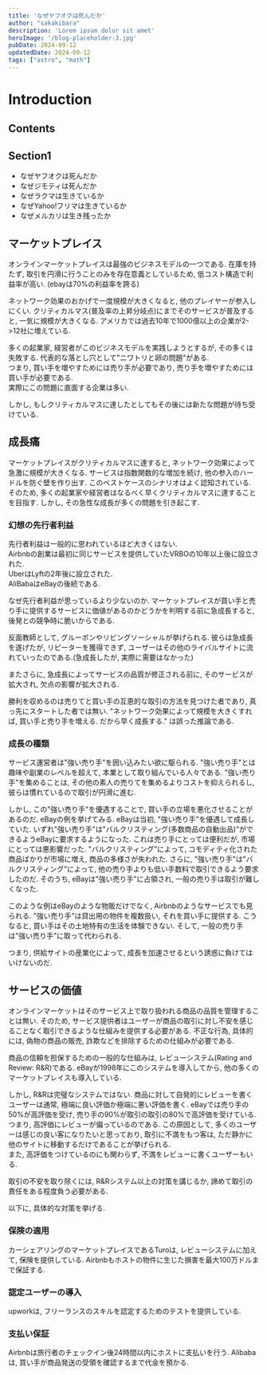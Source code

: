 ```yaml
---
title: 'なぜヤフオクは死んだか'
author: "sakakibara"
description: 'Lorem ipsum dolor sit amet'
heroImage: '/blog-placeholder-3.jpg'
pubDate: 2024-09-12
updatedDate: 2024-09-12
tags: ["astro", "math"]
---
```


# Introduction
## Contents
## Section1
- なぜヤフオクは死んだか
- なぜジモティは死んだか
- なぜラクマは生きているか
- なぜYahoo!フリマは生きているか
- なぜメルカリは生き残ったか

## マーケットプレイス
オンラインマーケットプレイスは最強のビジネスモデルの一つである.
在庫を持たず, 取引を円滑に行うことのみを存在意義としているため, 低コスト構造で利益率が高い.
(ebayは70%の利益率を誇る)

ネットワーク効果のおかげで一度規模が大きくなると, 他のプレイヤーが参入しにくい.
クリティカルマス(普及率の上昇分岐点)にまでそのサービスが普及すると, 一気に規模が大きくなる.
アメリカでは過去10年で1000億以上の企業が2->12社に増えている.

多くの起業家, 経営者がこのビジネスモデルを実践しようとするが, その多くは失敗する.
代表的な落とし穴として"ニワトリと卵の問題"がある.  
つまり, 買い手を増やすためには売り手が必要であり, 売り手を増やすためには買い手が必要である.  
実際にこの問題に直面する企業は多い.

しかし, もしクリティカルマスに達したとしてもその後には新たな問題が待ち受けている.

## 成長痛
マーケットプレイスがクリティカルマスに達すると, ネットワーク効果によって急激に規模が大きくなる.
サービスは指数関数的な増加を続け, 他の参入のハードルを防ぐ壁を作り出す.
このベストケースのシナリオはよく認知されている.
そのため, 多くの起業家や経営者はなるべく早くクリティカルマスに達することを目指す.
しかし, その急性な成長が多くの問題を引き起こす.

### 幻想の先行者利益
先行者利益は一般的に思われているほど大きくはない.  
Airbnbの創業は最初に同じサービスを提供していたVRBOの10年以上後に設立された.  
UberはLyftの2年後に設立された.  
AliBabaはeBayの後続である.  

なぜ先行者利益が思っているより少ないのか.
マーケットプレイスが買い手と売り手に提供するサービスに価値があるのかどうかを判明する前に急成長すると, 後発との競争時に脆いからである.

反面教師として, グルーポンやリビングソーシャルが挙げられる.
彼らは急成長を遂げたが, リピーターを獲得できず, ユーザーはその他のライバルサイトに流れていったのである.(急成長したが, 実際に需要はなかった)

またさらに, 急成長によってサービスの品質が修正される前に, そのサービスが拡大され, 欠点の影響が拡大される.

勝利を収めるのは売りてと買い手の互恵的な取引の方法を見つけた者であり, 真っ先にスタートした者では無い.
"ネットワーク効果によって規模を大きくすれば, 買い手と売り手を増える. だから早く成長する."
は誤った推論である.

### 成長の種類
サービス運営者は"強い売り手"を囲い込みたい欲に駆られる.
"強い売り手"とは趣味や副業のレベルを超えて, 本業として取り組んでいる人々である.
"強い売り手"を集めることは, その他の素人の売りてを集めるよりコストを抑えられるし, 彼らは慣れているので取引が円滑に進む.

しかし, この"強い売り手"を優遇することで, 買い手の立場を悪化させることがあるのだ.
eBayの例を挙げてみる.
eBayは当初, "強い売り手"を優遇して成長していた.
いずれ"強い売り手"は"バルクリスティング(多数商品の自動出品)"ができるようeBayに要求するようになった. これは売り手にとっては便利だが, 市場にとっては悪影響だった.
"バルクリスティング"によって, コモディティ化された商品ばかりが市場に増え, 商品の多様さが失われた. さらに, "強い売り手"は"バルクリスティング"によって, 他の売り手よりも低い手数料で取引できるよう要求したのだ.
そのうち, eBayは"強い売り手"に占領され, 一般の売り手は取引が難しくなった.

このような例はeBayのような物販だけでなく, Airbnbのようなサービスでも見られる.
"強い売り手"は貸出用の物件を複数扱い, それを買い手に提供する. こうなると, 買い手はその土地特有の生活を体験できない. そして, 一般の売り手は"強い売り手"に取って代わられる.

つまり, 供給サイトの産業化によって, 成長を加速させるという誘惑に負けてはいけないのだ.

## サービスの価値
オンラインマーケットはそのサービス上で取り扱われる商品の品質を管理することは無い.
そのため, サービス提供者はユーザーが商品の取引に対し不安を感じることなく取引できるような仕組みを提供する必要がある.
不正な行為, 具体的には, 偽物の商品の販売, 詐欺などを排除するための仕組みが必要である.

商品の信頼を担保するための一般的な仕組みは, レビューシステム(Rating and Review: R&R)である.
eBayが1998年にこのシステムを導入してから, 他の多くのマーケットプレイスも導入している.

しかし, R&Rは完璧なシステムではない.
商品に対して自発的にレビューを書くユーザーは通常, 極端に良い評価か極端に悪い評価を書く.
eBayでは売り手の50%が高評価を受け, 売り手の90%が取引の取引の80%で高評価を受けている. つまり, 高評価にレビューが偏っているのである.
この原因として, 多くのユーザーは感じの良い客になりたいと思っており, 取引に不満をもつ客は, ただ静かに他のサイトに移動するだけであることが挙げられる.  
また, 高評価をつけているのにも関わらず, 不満をレビューに書くユーザーもいる.

取引の不安を取り除くには, R&Rシステム以上の対策を講じるか, 諦めて取引の責任をある程度負う必要がある.

以下に, 具体的な対策を挙げる.

### 保険の適用
カーシェアリングのマーケットプレイスであるTuroは, レビューシステムに加えて, 保険を提供している.
Airbnbもホストの物件に生じた損害を最大100万ドルまで保証する.

### 認定ユーザーの導入
upworkは, フリーランスのスキルを認定するためのテストを提供している.

### 支払い保証
Airbnbは旅行者のチェックイン後24時間以内にホストに支払いを行う.
Alibabaは, 買い手が商品発送の受領を確認するまで代金を預かる.
